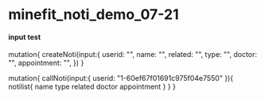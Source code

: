 # minefit_noti_demo_07-21

#### input test

mutation{
  createNoti(input:{
    userid: "",
  	name: "",
    related: "",
  	type: "",
  	doctor: "",
  	appointment: "",
  })
}

mutation{
  callNoti(input:{
    userid: "1-60ef67f01691c975f04e7550"
  }){
    notilist{
    name
    type
    related
    doctor
    appointment
  }
  }
}



